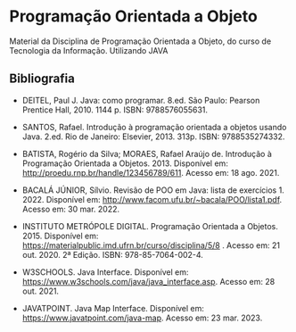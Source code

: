 # Programação Orientada a Objeto 

Material da Disciplina de Programação Orientada a Objeto, do curso de Tecnologia da Informação. Utilizando JAVA 


## Bibliografia 

* DEITEL, Paul J. Java: como programar. 8.ed. São Paulo: Pearson Prentice Hall, 2010. 1144 p. ISBN: 9788576055631.

* SANTOS, Rafael. Introdução à programação orientada a objetos usando Java. 2.ed. Rio de Janeiro: Elsevier, 2013. 313p. ISBN: 9788535274332.

* BATISTA, Rogério da Silva; MORAES, Rafael Araújo de. Introdução à Programação Orientada a Objetos. 2013. Disponível em: http://proedu.rnp.br/handle/123456789/611. Acesso em: 18 ago. 2021.

* BACALÁ JÚNIOR, Sílvio. Revisão de POO em Java: lista de exercícios 1. 2022. Disponível em: http://www.facom.ufu.br/~bacala/POO/lista1.pdf. Acesso em: 30 mar. 2022.

* INSTITUTO METRÓPOLE DIGITAL. Programação Orientada a Objetos. 2015. Disponível em: https://materialpublic.imd.ufrn.br/curso/disciplina/5/8 . Acesso em: 21 out. 2020. 2ª Edição. ISBN: 978-85-7064-002-4.

* W3SCHOOLS. Java Interface. Disponível em: https://www.w3schools.com/java/java_interface.asp. Acesso em: 28 out. 2021.

* JAVATPOINT. Java Map Interface. Disponível em: https://www.javatpoint.com/java-map. Acesso em: 23 mar. 2023.